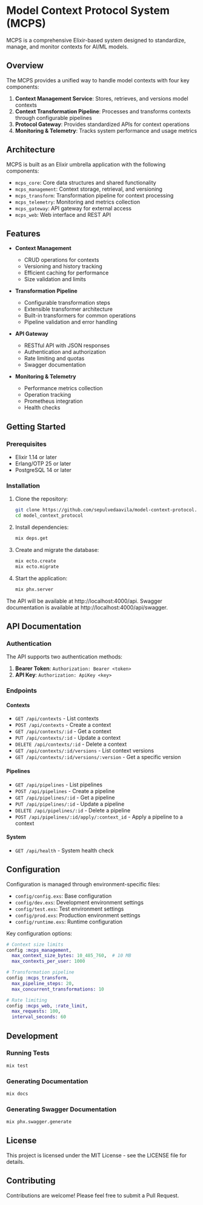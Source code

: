 # Model Context Protocol System (MCPS)

MCPS is a comprehensive Elixir-based system designed to standardize, manage, and monitor contexts for AI/ML models.

## Overview

The MCPS provides a unified way to handle model contexts with four key components:

1. **Context Management Service**: Stores, retrieves, and versions model contexts
2. **Context Transformation Pipeline**: Processes and transforms contexts through configurable pipelines
3. **Protocol Gateway**: Provides standardized APIs for context operations
4. **Monitoring & Telemetry**: Tracks system performance and usage metrics

## Architecture

MCPS is built as an Elixir umbrella application with the following components:

- `mcps_core`: Core data structures and shared functionality
- `mcps_management`: Context storage, retrieval, and versioning
- `mcps_transform`: Transformation pipeline for context processing
- `mcps_telemetry`: Monitoring and metrics collection
- `mcps_gateway`: API gateway for external access
- `mcps_web`: Web interface and REST API

## Features

- **Context Management**
  - CRUD operations for contexts
  - Versioning and history tracking
  - Efficient caching for performance
  - Size validation and limits

- **Transformation Pipeline**
  - Configurable transformation steps
  - Extensible transformer architecture
  - Built-in transformers for common operations
  - Pipeline validation and error handling

- **API Gateway**
  - RESTful API with JSON responses
  - Authentication and authorization
  - Rate limiting and quotas
  - Swagger documentation

- **Monitoring & Telemetry**
  - Performance metrics collection
  - Operation tracking
  - Prometheus integration
  - Health checks

## Getting Started

### Prerequisites

- Elixir 1.14 or later
- Erlang/OTP 25 or later
- PostgreSQL 14 or later

### Installation

1. Clone the repository:
   ```bash
   git clone https://github.com/sepulvedaavila/model-context-protocol.git
   cd model_context_protocol
   ```

2. Install dependencies:
   ```bash
   mix deps.get
   ```

3. Create and migrate the database:
   ```bash
   mix ecto.create
   mix ecto.migrate
   ```

4. Start the application:
   ```bash
   mix phx.server
   ```

The API will be available at http://localhost:4000/api.
Swagger documentation is available at http://localhost:4000/api/swagger.

## API Documentation

### Authentication

The API supports two authentication methods:

1. **Bearer Token**: `Authorization: Bearer <token>`
2. **API Key**: `Authorization: ApiKey <key>`

### Endpoints

#### Contexts

- `GET /api/contexts` - List contexts
- `POST /api/contexts` - Create a context
- `GET /api/contexts/:id` - Get a context
- `PUT /api/contexts/:id` - Update a context
- `DELETE /api/contexts/:id` - Delete a context
- `GET /api/contexts/:id/versions` - List context versions
- `GET /api/contexts/:id/versions/:version` - Get a specific version

#### Pipelines

- `GET /api/pipelines` - List pipelines
- `POST /api/pipelines` - Create a pipeline
- `GET /api/pipelines/:id` - Get a pipeline
- `PUT /api/pipelines/:id` - Update a pipeline
- `DELETE /api/pipelines/:id` - Delete a pipeline
- `POST /api/pipelines/:id/apply/:context_id` - Apply a pipeline to a context

#### System

- `GET /api/health` - System health check

## Configuration

Configuration is managed through environment-specific files:

- `config/config.exs`: Base configuration
- `config/dev.exs`: Development environment settings
- `config/test.exs`: Test environment settings
- `config/prod.exs`: Production environment settings
- `config/runtime.exs`: Runtime configuration

Key configuration options:

```elixir
# Context size limits
config :mcps_management,
  max_context_size_bytes: 10_485_760,  # 10 MB
  max_contexts_per_user: 1000

# Transformation pipeline
config :mcps_transform,
  max_pipeline_steps: 20,
  max_concurrent_transformations: 10

# Rate limiting
config :mcps_web, :rate_limit,
  max_requests: 100,
  interval_seconds: 60
```

## Development

### Running Tests

```bash
mix test
```

### Generating Documentation

```bash
mix docs
```

### Generating Swagger Documentation

```bash
mix phx.swagger.generate
```

## License

This project is licensed under the MIT License - see the LICENSE file for details.

## Contributing

Contributions are welcome! Please feel free to submit a Pull Request.